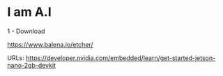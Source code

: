 # I am A.I

1 - Download 

https://www.balena.io/etcher/


URLs:
https://developer.nvidia.com/embedded/learn/get-started-jetson-nano-2gb-devkit
